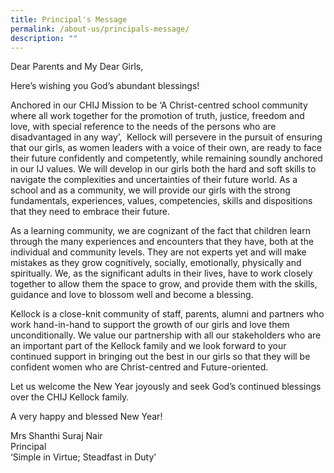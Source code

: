 ```yaml
---
title: Principal's Message
permalink: /about-us/principals-message/
description: ""
---
```

<p align="justify"> Dear Parents and My Dear Girls,<br>
  
Here’s wishing you God’s abundant blessings!  <br>

Anchored in our CHIJ Mission to be ‘A Christ-centred school community where all work together for the promotion of truth, justice, freedom and love, with special reference to the needs of the persons who are disadvantaged in any way’,  Kellock will persevere in the pursuit of ensuring that our girls, as women leaders with a voice of their own, are ready to face their future confidently and competently, while remaining soundly anchored in our IJ values. We will develop in our girls both the hard and soft skills to navigate the complexities and uncertainties of their future world. As a school and as a community, we will provide our girls with the strong fundamentals, experiences, values, competencies, skills and dispositions that they need to embrace their future.  <br>

As a learning community, we are cognizant of the fact that children learn through the many experiences and encounters that they have, both at the individual and community levels. They are not experts yet and will make mistakes as they grow cognitively, socially, emotionally, physically and spiritually. We, as the significant adults in their lives, have to work closely together to allow them the space to grow, and provide them with the skills, guidance and love to blossom well and become a blessing.  <br>

Kellock is a close-knit community of staff, parents, alumni and partners who work hand-in-hand to support the growth of our girls and love them unconditionally. We value our partnership with all our stakeholders who are an important part of the Kellock family and we look forward to your continued support in bringing out the best in our girls so that they will be confident women who are Christ-centred and Future-oriented.  <br>


Let us welcome the New Year joyously and seek God’s continued blessings over the CHIJ Kellock family.<br>

A very happy and blessed New Year!<br>


Mrs Shanthi Suraj Nair <br >
Principal <br >
‘Simple in Virtue; Steadfast in Duty’
</p>